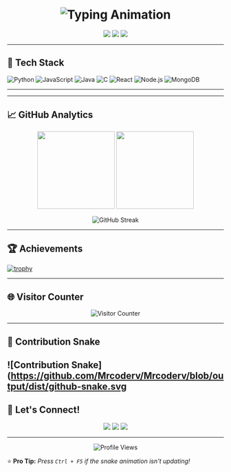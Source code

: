 <h1 align="center">
  <img src="https://readme-typing-svg.demolab.com?font=Fira+Code&size=30&duration=4000&pause=1000&color=00F7FF&width=435&lines=%F0%9F%91%8B+Hi%2C+I'm+Raghav!;Full+Stack+Developer;Open+Source+Enthusiast;Problem+Solver;Let's+Build+Something+Awesome!&center=true" alt="Typing Animation" />
</h1>

<p align="center">
  <a href="https://raghavpanthi.com.np"><img src="https://img.shields.io/badge/Portfolio-%23000000.svg?style=for-the-badge&logo=react&logoColor=white"/></a>
  <a href="https://www.linkedin.com/in/raghav-vian-panthi/"><img src="https://img.shields.io/badge/LinkedIn-0077B5?style=for-the-badge&logo=linkedin&logoColor=white"/></a>
  <a href="https://leetcode.com/Mrcoderv/"><img src="https://img.shields.io/badge/LeetCode-FFA116?style=for-the-badge&logo=leetcode&logoColor=white"/></a>
</p>

---

## 🚀 **Tech Stack**

![Python](https://img.shields.io/badge/Python-3776AB?style=for-the-badge&logo=python&logoColor=white)
![JavaScript](https://img.shields.io/badge/JavaScript-F7DF1E?style=for-the-badge&logo=javascript&logoColor=black)
![Java](https://img.shields.io/badge/Java-ED8B00?style=for-the-badge&logo=openjdk&logoColor=white)
![C](https://img.shields.io/badge/C-00599C?style=for-the-badge&logo=c&logoColor=white)
![React](https://img.shields.io/badge/React-20232A?style=for-the-badge&logo=react&logoColor=61DAFB)
![Node.js](https://img.shields.io/badge/Node.js-43853D?style=for-the-badge&logo=node.js&logoColor=white)
![MongoDB](https://img.shields.io/badge/MongoDB-4EA94B?style=for-the-badge&logo=mongodb&logoColor=white)

---
<!--
## 📌 **Featured Projects**

| Project | Description | Tech Stack |
|---------|-------------|------------|
| **[Project Alpha](https://github.com/...)** | An awesome web application that solves X problem | ![React](https://img.shields.io/badge/-React-61DAFB?logo=react&logoColor=white) ![Node.js](https://img.shields.io/badge/-Node.js-339933?logo=node.js&logoColor=white) |
| **[Data Visualizer](https://github.com/...)** | Interactive data visualization tool | ![Python](https://img.shields.io/badge/-Python-3776AB?logo=python&logoColor=white) ![D3.js](https://img.shields.io/badge/-D3.js-F9A03C?logo=d3.js&logoColor=white) |
-->
---

## 📈 **GitHub Analytics**

<p align="center">
  <img height="180em" src="https://github-readme-stats.vercel.app/api?username=Mrcoderv&show_icons=true&theme=radical&include_all_commits=true&count_private=true"/>
  <img height="180em" src="https://github-readme-stats.vercel.app/api/top-langs/?username=Mrcoderv&layout=compact&theme=tokyonight"/>
</p>

<p align="center">
  <img src="https://github-readme-streak-stats.herokuapp.com/?user=Mrcoderv&theme=radical" alt="GitHub Streak"/>
</p>

---

## 🏆 **Achievements**

[![trophy](https://github-profile-trophy.vercel.app/?username=Mrcoderv&theme=radical&margin-w=15&row=2&column=4)](https://github.com/ryo-ma/github-profile-trophy)

---

## 🌐 **Visitor Counter**
<p align="center"> 
  <img src="https://profile-counter.glitch.me/Mrcoderv/count.svg" alt="Visitor Counter" />
</p>

---
## 🐍 **Contribution Snake**
![Contribution Snake](https://github.com/Mrcoderv/Mrcoderv/blob/output/dist/github-snake.svg
---

## 💬 **Let's Connect!**

<p align="center">
  <a href="mailto:your.email@example.com"><img src="https://img.shields.io/badge/Gmail-D14836?style=for-the-badge&logo=gmail&logoColor=white"/></a>
  <a href="https://www.instagram.com/raghavavian/"><img src="https://img.shields.io/badge/Instagram-E4405F?style=for-the-badge&logo=instagram&logoColor=white"/></a>
  <a href="https://discord.com/users/yourdiscordid"><img src="https://img.shields.io/badge/Discord-7289DA?style=for-the-badge&logo=discord&logoColor=white"/></a>
</p>

---

<p align="center">
  <img src="https://komarev.com/ghpvc/?username=Mrcoderv&label=Profile+Views&color=blueviolet&style=flat" alt="Profile Views" />
</p>

⭐ **Pro Tip:** _Press `Ctrl + F5` if the snake animation isn't updating!_
